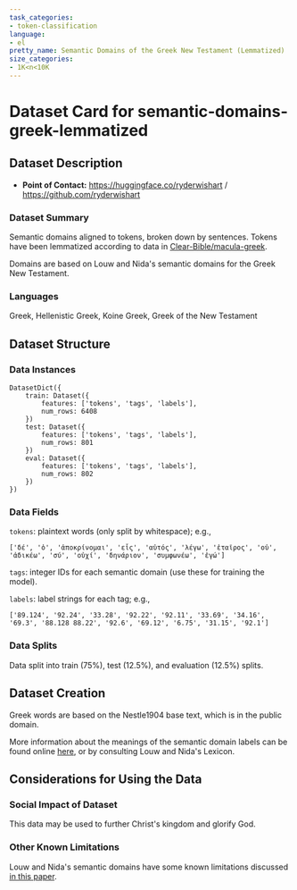 ```yaml
---
task_categories:
- token-classification
language:
- el
pretty_name: Semantic Domains of the Greek New Testament (Lemmatized)
size_categories:
- 1K<n<10K
---
```


# Dataset Card for semantic-domains-greek-lemmatized

## Dataset Description

- **Point of Contact:** https://huggingface.co/ryderwishart / https://github.com/ryderwishart

### Dataset Summary

Semantic domains aligned to tokens, broken down by sentences. Tokens have been lemmatized according to data in [Clear-Bible/macula-greek](https://github.com/Clear-Bible/macula-greek).

Domains are based on Louw and Nida's semantic domains for the Greek New Testament.

### Languages

Greek, Hellenistic Greek, Koine Greek, Greek of the New Testament

## Dataset Structure

### Data Instances

```
DatasetDict({
    train: Dataset({
        features: ['tokens', 'tags', 'labels'],
        num_rows: 6408
    })
    test: Dataset({
        features: ['tokens', 'tags', 'labels'],
        num_rows: 801
    })
    eval: Dataset({
        features: ['tokens', 'tags', 'labels'],
        num_rows: 802
    })
})
```

### Data Fields

`tokens`: plaintext words (only split by whitespace); e.g.,

```
['δέ', 'ὁ', 'ἀποκρίνομαι', 'εἷς', 'αὐτός', 'λέγω', 'ἑταῖρος', 'οὐ', 'ἀδικέω', 'σύ', 'οὐχί', 'δηνάριον', 'συμφωνέω', 'ἐγώ']
```

`tags`: integer IDs for each semantic domain (use these for training the model).

`labels`: label strings for each tag; e.g., 

```
['89.124', '92.24', '33.28', '92.22', '92.11', '33.69', '34.16', '69.3', '88.128 88.22', '92.6', '69.12', '6.75', '31.15', '92.1']
```

### Data Splits

Data split into train (75%), test (12.5%), and evaluation (12.5%) splits.

## Dataset Creation

Greek words are based on the Nestle1904 base text, which is in the public domain.

More information about the meanings of the semantic domain labels can be found online [here](https://www.laparola.net/greco/louwnida.php), or by consulting Louw and Nida's Lexicon.

## Considerations for Using the Data

### Social Impact of Dataset

This data may be used to further Christ's kingdom and glorify God.

### Other Known Limitations

Louw and Nida's semantic domains have some known limitations discussed [in this paper](https://academic.oup.com/ijl/article/31/4/394/5070421).